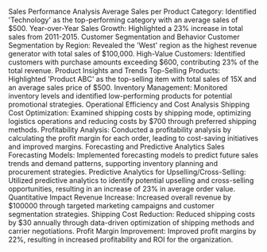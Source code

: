 Sales Performance Analysis
Average Sales per Product Category: Identified 'Technology' as the top-performing category with an average sales of $500.
Year-over-Year Sales Growth: Highlighted a 23% increase in total sales from 2011-2015.
Customer Segmentation and Behavior
Customer Segmentation by Region: Revealed the 'West' region as the highest revenue generator with total sales of $100,000.
High-Value Customers: Identified customers with purchase amounts exceeding $600, contributing 23% of the total revenue.
Product Insights and Trends
Top-Selling Products: Highlighted 'Product ABC' as the top-selling item with total sales of 15X and an average sales price of $500.
Inventory Management: Monitored inventory levels and identified low-performing products for potential promotional strategies.
Operational Efficiency and Cost Analysis
Shipping Cost Optimization: Examined shipping costs by shipping mode, optimizing logistics operations and reducing costs by $700 through preferred shipping methods.
Profitability Analysis: Conducted a profitability analysis by calculating the profit margin for each order, leading to cost-saving initiatives and improved margins.
Forecasting and Predictive Analytics
Sales Forecasting Models: Implemented forecasting models to predict future sales trends and demand patterns, supporting inventory planning and procurement strategies.
Predictive Analytics for Upselling/Cross-Selling: Utilized predictive analytics to identify potential upselling and cross-selling opportunities, resulting in an increase of 23% in average order value.
Quantitative Impact
Revenue Increase: Increased overall revenue by $100000 through targeted marketing campaigns and customer segmentation strategies.
Shipping Cost Reduction: Reduced shipping costs by $30 annually through data-driven optimization of shipping methods and carrier negotiations.
Profit Margin Improvement: Improved profit margins by 22%, resulting in increased profitability and ROI for the organization.
